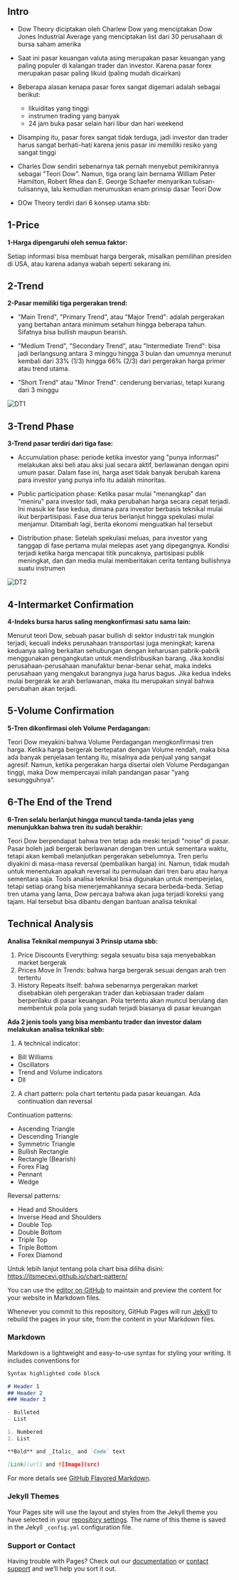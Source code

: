 ## Intro

* Dow Theory diciptakan oleh Charlew Dow yang menciptakan Dow Jones Industrial Average yang menciptakan list dari 30 perusahaan di bursa saham amerika
* Saat ini pasar keuangan valuta asing merupakan pasar keuangan yang paling populer di kalangan trader dan investor. Karena pasar forex merupakan pasar paling likuid (paling mudah dicairkan)
* Beberapa alasan kenapa pasar forex sangat digemari adalah sebagai berikut:

    * likuiditas yang tinggi
    * instrumen trading yang banyak
    * 24 jam buka pasar selain hari libur dan hari weekend
* Disamping itu, pasar forex sangat tidak terduga, jadi investor dan trader harus sangat berhati-hati karena jenis pasar ini memiliki resiko yang sangat tinggi
* Charles Dow sendiri sebenarnya tak pernah menyebut pemikirannya sebagai "Teori Dow". Namun, tiga orang lain bernama William Peter Hamilton, Robert Rhea dan E. George Schaefer menyarikan tulisan-tulisannya, lalu kemudian merumuskan enam prinsip dasar Teori Dow
* DOw Theory terdiri dari 6 konsep utama sbb:


## 1-Price

**1-Harga dipengaruhi oleh semua faktor:** 

Setiap informasi bisa membuat harga bergerak, misalkan pemilihan presiden di USA, atau karena adanya wabah seperti sekarang ini.


## 2-Trend

**2-Pasar memiliki tiga pergerakan trend:**

* "Main Trend", "Primary Trend", atau "Major Trend": adalah pergerakan yang bertahan antara minimum setahun hingga beberapa tahun. Sifatnya bisa bullish maupun bearish.

* "Medium Trend", "Secondary Trend", atau "Intermediate Trend": bisa jadi berlangsung antara 3 minggu hingga 3 bulan dan umumnya merunut kembali dari 33% (1/3) hingga 66% (2/3) dari pergerakan harga primer atau trend utama.

* "Short Trend" atau "Minor Trend": cenderung bervariasi, tetapi kurang dari 3 minggu

![DT1](https://user-images.githubusercontent.com/27078712/87868720-3dbfb100-c9c3-11ea-86f9-f2402b58f70f.PNG)


## 3-Trend Phase

**3-Trend pasar terdiri dari tiga fase:**

* Accumulation phase: periode ketika investor yang "punya informasi" melakukan aksi beli atau aksi jual secara aktif, berlawanan dengan opini umum pasar. Dalam fase ini, harga aset tidak banyak berubah karena para investor yang punya info itu adalah minoritas.

* Public participation phase: Ketika pasar mulai "menangkap" dan "meniru" para investor tadi, maka perubahan harga secara cepat terjadi. Ini masuk ke fase kedua, dimana para investor berbasis teknikal mulai ikut berpartisipasi. Fase dua terus berlanjut hingga spekulasi mulai menjamur. Ditambah lagi, berita ekonomi menguatkan hal tersebut

* Distribution phase: Setelah spekulasi meluas, para investor yang tanggap di fase pertama mulai melepas aset yang dipegangnya. Kondisi terjadi ketika harga mencapai titik puncaknya, partisipasi publik meningkat, dan dan media mulai memberitakan cerita tentang bullishnya suatu instrumen

![DT2](https://user-images.githubusercontent.com/27078712/87870683-9fd4e200-c9d4-11ea-9cd4-4de2fccbe717.PNG)

## 4-Intermarket Confirmation

**4-Indeks bursa harus saling mengkonfirmasi satu sama lain:**

Menurut teori Dow, sebuah pasar bullish di sektor industri tak mungkin terjadi, kecuali indeks perusahaan transportasi juga meningkat; karena keduanya saling berkaitan sehubungan dengan keharusan pabrik-pabrik menggunakan pengangkutan untuk mendistribusikan barang. Jika kondisi perusahaan-perusahaan manufaktur benar-benar sehat, maka indeks perusahaan yang mengakut barangnya juga harus bagus. Jika kedua indeks mulai bergerak ke arah berlawanan, maka itu merupakan sinyal bahwa perubahan akan terjadi.


## 5-Volume Confirmation

**5-Tren dikonfirmasi oleh Volume Perdagangan:**

Teori Dow meyakini bahwa Volume Perdagangan mengkonfirmasi tren harga. Ketika harga bergerak bertepatan dengan Volume rendah, maka bisa ada banyak penjelasan tentang itu, misalnya ada penjual yang sangat agresif. Namun, ketika pergerakan harga disertai oleh Volume Perdagangan tinggi, maka Dow mempercayai inilah pandangan pasar "yang sesungguhnya".


## 6-The End of the Trend

**6-Tren selalu berlanjut hingga muncul tanda-tanda jelas yang menunjukkan bahwa tren itu sudah berakhir:**

Teori Dow berpendapat bahwa tren tetap ada meski terjadi "noise" di pasar. Pasar boleh jadi bergerak berlawanan dengan tren untuk sementara waktu, tetapi akan kembali melanjutkan pergerakan sebelumnya. Tren perlu diyakini di masa-masa reversal (pembalikan harga) ini. Namun, tidak mudah untuk menentukan apakah reversal itu permulaan dari tren baru atau hanya sementara saja. Tools analisa teknikal bisa digunakan untuk memperjelas, tetapi setiap orang bisa menerjemahkannya secara berbeda-beda. Setiap tren utama yang lama, Dow percaya bahwa akan juga terjadi koreksi yang tajam. Hal tersebut bisa dibantu dengan bantuan analisa teknikal




## Technical Analysis

**Analisa Teknikal mempunyai 3 Prinsip utama sbb:**

1. Price Discounts Everything: segala sesuatu bisa saja menyebabkan market bergerak
2. Prices Move In Trends: bahwa harga bergerak sesuai dengan arah tren tertentu
3. History Repeats Itself: bahwa sebenarnya pergerakan market disebabkan oleh pergerakan trader dan kebiasaan trader dalam berperilaku di pasar keuangan. Pola tertentu akan muncul berulang dan membentuk pola pola yang sudah terjadi biasanya di pasar keuangan


**Ada 2 jenis tools yang bisa membantu trader dan investor dalam melakukan analisa teknikal sbb:**

1. A technical indicator:  

* Bill Williams
* Oscillators
* Trend and Volume indicators
* Dll


2. A chart pattern: pola chart tertentu pada pasar keuangan. Ada continuation dan reversal


Continuation patterns:

* Ascending Triangle
* Descending Triangle
* Symmetric Triangle
* Bullish Rectangle
* Rectangle (Bearish)
* Forex Flag
* Pennant
* Wedge


Reversal  patterns:

* Head and Shoulders
* Inverse Head and Shoulders
* Double Top
* Double Bottom
* Triple Top
* Triple Bottom
* Forex Diamond


Untuk lebih lanjut tentang pola chart bisa diliha disini: https://itsmecevi.github.io/chart-pattern/








You can use the [editor on GitHub](https://github.com/itsmecevi/dow-theory/edit/gh-pages/README.md) to maintain and preview the content for your website in Markdown files.

Whenever you commit to this repository, GitHub Pages will run [Jekyll](https://jekyllrb.com/) to rebuild the pages in your site, from the content in your Markdown files.

### Markdown

Markdown is a lightweight and easy-to-use syntax for styling your writing. It includes conventions for

```markdown
Syntax highlighted code block

# Header 1
## Header 2
### Header 3

- Bulleted
- List

1. Numbered
2. List

**Bold** and _Italic_ and `Code` text

[Link](url) and ![Image](src)
```

For more details see [GitHub Flavored Markdown](https://guides.github.com/features/mastering-markdown/).

### Jekyll Themes

Your Pages site will use the layout and styles from the Jekyll theme you have selected in your [repository settings](https://github.com/itsmecevi/dow-theory/settings). The name of this theme is saved in the Jekyll `_config.yml` configuration file.

### Support or Contact

Having trouble with Pages? Check out our [documentation](https://help.github.com/categories/github-pages-basics/) or [contact support](https://github.com/contact) and we’ll help you sort it out.
